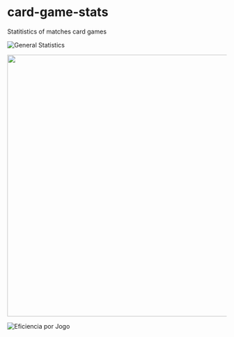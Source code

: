 # card-game-stats
Statitistics of matches card games

![General Statistics](https://github.com/mhacarthur/card-game-stats/tree/main/fig/general_statistics.png?raw=true)

<p align="center">
  <img src="https://github.com/mhacarthur/card-game-stats/tree/main/fig/general_statistics.png" width="600">
</p>

![Eficiencia por Jogo](https://github.com/mhacarthur/card-game-stats/tree/main/fig/eficiencia_por_jogo.png?raw=true)

